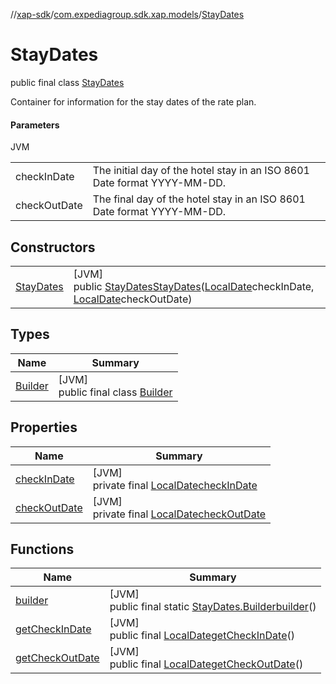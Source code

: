 //[xap-sdk](../../../index.md)/[com.expediagroup.sdk.xap.models](../index.md)/[StayDates](index.md)

# StayDates

public final class [StayDates](index.md)

Container for information for the stay dates of the rate plan.

#### Parameters

JVM

| | |
|---|---|
| checkInDate | The initial day of the hotel stay in an ISO 8601 Date format YYYY-MM-DD. |
| checkOutDate | The final day of the hotel stay in an ISO 8601 Date format YYYY-MM-DD. |

## Constructors

| | |
|---|---|
| [StayDates](-stay-dates.md) | [JVM]<br>public [StayDates](index.md)[StayDates](-stay-dates.md)([LocalDate](https://docs.oracle.com/javase/8/docs/api/java/time/LocalDate.html)checkInDate, [LocalDate](https://docs.oracle.com/javase/8/docs/api/java/time/LocalDate.html)checkOutDate) |

## Types

| Name | Summary |
|---|---|
| [Builder](-builder/index.md) | [JVM]<br>public final class [Builder](-builder/index.md) |

## Properties

| Name | Summary |
|---|---|
| [checkInDate](index.md#-1084753415%2FProperties%2F699445674) | [JVM]<br>private final [LocalDate](https://docs.oracle.com/javase/8/docs/api/java/time/LocalDate.html)[checkInDate](index.md#-1084753415%2FProperties%2F699445674) |
| [checkOutDate](index.md#556700594%2FProperties%2F699445674) | [JVM]<br>private final [LocalDate](https://docs.oracle.com/javase/8/docs/api/java/time/LocalDate.html)[checkOutDate](index.md#556700594%2FProperties%2F699445674) |

## Functions

| Name | Summary |
|---|---|
| [builder](builder.md) | [JVM]<br>public final static [StayDates.Builder](-builder/index.md)[builder](builder.md)() |
| [getCheckInDate](get-check-in-date.md) | [JVM]<br>public final [LocalDate](https://docs.oracle.com/javase/8/docs/api/java/time/LocalDate.html)[getCheckInDate](get-check-in-date.md)() |
| [getCheckOutDate](get-check-out-date.md) | [JVM]<br>public final [LocalDate](https://docs.oracle.com/javase/8/docs/api/java/time/LocalDate.html)[getCheckOutDate](get-check-out-date.md)() |
